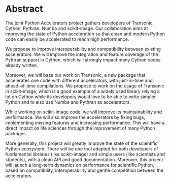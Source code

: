 # Abstract

The joint Python Accelerators project gathers developers of Transonic, Cython,
Pythran, Numba and scikit-image. Our collaboration aims at improving the state
of Python acceleration so that clean and modern Python code can easily be
accelerated to reach high performance.

We propose to improve interoperability and compatibility between existing
accelerators. We will improve the integration and feature coverage of the
Pythran support in Cython, which will strongly impact many Cython codes already
written.

Moreover, we will base our work on Transonic, a new package that accelerates
one code with different accelerators, with just-in-time and ahead-of-time
compilations. We propose to work on the usage of Transonic in scikit-image,
which is a good example of a widely used library relying a lot on Cython while
its developers would love to be able to write simpler Python and to also use
Numba and Pythran as accelerators.

While working on scikit-image code, we will improve its maintainability and
performance. We will also improve the accelerators by fixing bugs, implementing
missing features and increasing performance. This will have a direct impact on
life sciences through the improvement of many Python packages.

More generally, this project will greatly improve the state of the scientific
Python ecosystem. There will be one tool adapted for both developers of
fundamental libraries (like scikit-image) and simple users (like scientists and
students), with a clean API and good documentation. Moreover, this project will
launch a long-term dynamics on performance for scientific Python, based on
compatibility, interoperability and gentle competition between the
accelerators.
